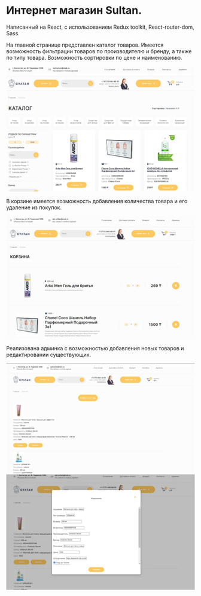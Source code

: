 <h1>Интернет магазин Sultan.</h1>
<p>Написанный на React, с использованием Redux toolkit, React-router-dom, Sass.</p>

<p>На главной странице представлен каталог товаров. Имеется возможность фильтрации товаров по производителю и бренду,  а также по типу товара. Возможность сортировки по цене и наименованию.</p>
<img src="https://github.com/PolushkinDenis/sultan/blob/main/readme/sultan_main.jpg"/>
<p>В корзине имеется возможность добавления количества товара и его удаление из покупок.</p>
<img src="https://github.com/PolushkinDenis/sultan/blob/main/readme/sultan_card.jpg"/>
<p>Реализована админка с возможностью добавления новых товаров и редактировании существующих.</p>
<img src="https://github.com/PolushkinDenis/sultan/blob/main/readme/sultan_admin_1.jpg"/>
<img src="https://github.com/PolushkinDenis/sultan/blob/main/readme/sultan_admin_2.jpg"/>
